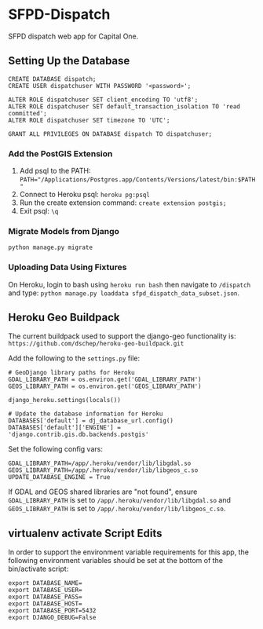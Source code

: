 # SFPD-Dispatch
SFPD dispatch web app for Capital One.

## Setting Up the Database
```
CREATE DATABASE dispatch;
CREATE USER dispatchuser WITH PASSWORD '<password>';

ALTER ROLE dispatchuser SET client_encoding TO 'utf8';
ALTER ROLE dispatchuser SET default_transaction_isolation TO 'read committed';
ALTER ROLE dispatchuser SET timezone TO 'UTC';

GRANT ALL PRIVILEGES ON DATABASE dispatch TO dispatchuser;
```

### Add the PostGIS Extension

1. Add psql to the PATH: `PATH="/Applications/Postgres.app/Contents/Versions/latest/bin:$PATH"`
2. Connect to Heroku psql: `heroku pg:psql`
3. Run the create extension command: `create extension postgis;`
4. Exit psql: `\q`

### Migrate Models from Django

`python manage.py migrate`

### Uploading Data Using Fixtures

On Heroku, login to bash using `heroku run bash` then navigate to `/dispatch`
and type: `python manage.py loaddata sfpd_dispatch_data_subset.json`.

## Heroku Geo Buildpack

The current buildpack used to support the django-geo functionality is:
`https://github.com/dschep/heroku-geo-buildpack.git`

Add the following to the `settings.py` file:
```
# GeoDjango library paths for Heroku
GDAL_LIBRARY_PATH = os.environ.get('GDAL_LIBRARY_PATH')
GEOS_LIBRARY_PATH = os.environ.get('GEOS_LIBRARY_PATH')

django_heroku.settings(locals())

# Update the database information for Heroku
DATABASES['default'] = dj_database_url.config()
DATABASES['default']['ENGINE'] = 'django.contrib.gis.db.backends.postgis'
```

Set the following config vars:
```
GDAL_LIBRARY_PATH=/app/.heroku/vendor/lib/libgdal.so
GEOS_LIBRARY_PATH=/app/.heroku/vendor/lib/libgeos_c.so
UPDATE_DATABASE_ENGINE = True
```

If GDAL and GEOS shared libraries are "not found", ensure `GDAL_LIBRARY_PATH` is set to
`/app/.heroku/vendor/lib/libgdal.so` and `GEOS_LIBRARY_PATH` is set to `/app/.heroku/vendor/lib/libgeos_c.so`.

## virtualenv activate Script Edits

In order to support the environment variable requirements for this app, the
following environment variables should be set at the bottom of the bin/activate
script:
```
export DATABASE_NAME=
export DATABASE_USER=
export DATABASE_PASS=
export DATABASE_HOST=
export DATABASE_PORT=5432
export DJANGO_DEBUG=False
```